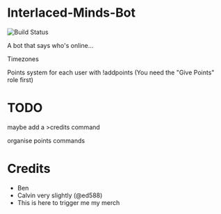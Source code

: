# Interlaced-Minds-Bot
![Build Status](https://travis-ci.org/Bentechy66/Interlaced-Minds-Bot.png)

A bot that says who's online...

Timezones

Points system for each user with !addpoints (You need the "Give Points" role first)

# TODO
maybe add a >credits command

organise points commands

# Credits
- Ben
- Calvin very slightly (@ed588)
- This is here to trigger me my merch
